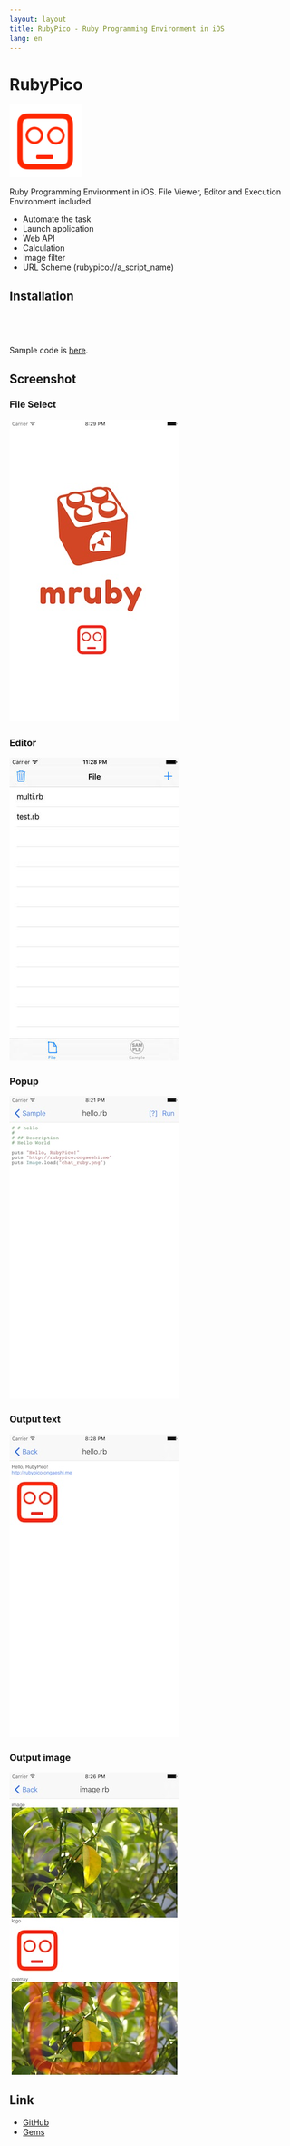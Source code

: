 ```yaml
---
layout: layout
title: RubyPico - Ruby Programming Environment in iOS
lang: en
---
```

# RubyPico

![rubypico_icon](/images/rubypico_icon.png)

Ruby Programming Environment in iOS. File Viewer, Editor and Execution Environment included.

- Automate the task
- Launch application
- Web API
- Calculation
- Image filter
- URL Scheme (rubypico://a_script_name)

## Installation

<a href="https://geo.itunes.apple.com/us/app/rubypico/id1042498865?mt=8" style="display:inline-block;overflow:hidden;background:url(http://linkmaker.itunes.apple.com/images/badges/en-us/badge_appstore-lrg.svg) no-repeat;width:165px;height:40px;"></a>

Sample code is [here](https://github.com/ongaeshi/RubyPicoGems).

## Screenshot

### File Select
![rubypico_01](/images/rubypico_ss_01.jpg)

### Editor
![rubypico_02](/images/rubypico_ss_02.jpg)

### Popup
![rubypico_03](/images/rubypico_ss_03.jpg)

### Output text
![rubypico_04](/images/rubypico_ss_04.jpg)

### Output image
![rubypico_05](/images/rubypico_ss_05.jpg)

## Link

- [GitHub](https://github.com/ongaeshi/RubyPico)
- [Gems](https://github.com/ongaeshi/RubyPicoGems)

